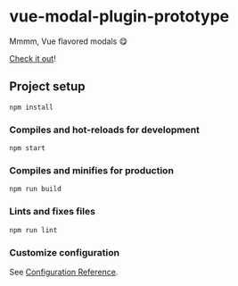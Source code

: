 # vue-modal-plugin-prototype
Mmmm, Vue flavored modals 😋

[Check it out](https://ctopheryoung.github.io/vue-modal-plugin-prototype/)!

## Project setup
```
npm install
```

### Compiles and hot-reloads for development
```
npm start
```

### Compiles and minifies for production
```
npm run build
```

### Lints and fixes files
```
npm run lint
```

### Customize configuration
See [Configuration Reference](https://cli.vuejs.org/config/).
